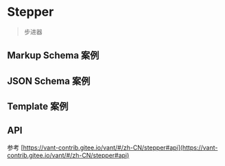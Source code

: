 # Stepper

> 步进器

## Markup Schema 案例

<dumi-previewer demoPath="guide/stepper/markup-schema" />

## JSON Schema 案例

<dumi-previewer demoPath="guide/stepper/json-schema" />

## Template 案例

<dumi-previewer demoPath="guide/stepper/template" />

## API

参考 [https://vant-contrib.gitee.io/vant/#/zh-CN/stepper#api](https://vant-contrib.gitee.io/vant/#/zh-CN/stepper#api)
